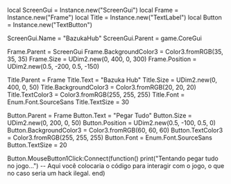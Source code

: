 local ScreenGui = Instance.new("ScreenGui")
local Frame = Instance.new("Frame")
local Title = Instance.new("TextLabel")
local Button = Instance.new("TextButton")

ScreenGui.Name = "BazukaHub"
ScreenGui.Parent = game.CoreGui

Frame.Parent = ScreenGui
Frame.BackgroundColor3 = Color3.fromRGB(35, 35, 35)
Frame.Size = UDim2.new(0, 400, 0, 300)
Frame.Position = UDim2.new(0.5, -200, 0.5, -150)

Title.Parent = Frame
Title.Text = "Bazuka Hub"
Title.Size = UDim2.new(0, 400, 0, 50)
Title.BackgroundColor3 = Color3.fromRGB(20, 20, 20)
Title.TextColor3 = Color3.fromRGB(255, 255, 255)
Title.Font = Enum.Font.SourceSans
Title.TextSize = 30

Button.Parent = Frame
Button.Text = "Pegar Tudo"
Button.Size = UDim2.new(0, 200, 0, 50)
Button.Position = UDim2.new(0.5, -100, 0.5, 0)
Button.BackgroundColor3 = Color3.fromRGB(60, 60, 60)
Button.TextColor3 = Color3.fromRGB(255, 255, 255)
Button.Font = Enum.Font.SourceSans
Button.TextSize = 20

Button.MouseButton1Click:Connect(function()
    print("Tentando pegar tudo no jogo...")
    -- Aqui você colocaria o código para interagir com o jogo, o que no caso seria um hack ilegal.
end)
